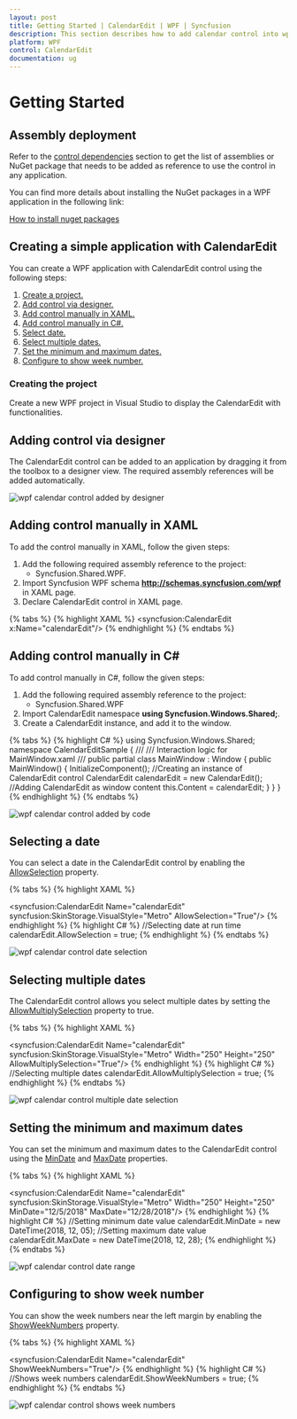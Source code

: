 ```yaml
---
layout: post
title: Getting Started | CalendarEdit | WPF | Syncfusion
description: This section describes how to add calendar control into wpf application and its basic features.
platform: WPF
control: CalendarEdit
documentation: ug
---
```


# Getting Started

## Assembly deployment

Refer to the [control dependencies](https://help.syncfusion.com/wpf/control-dependencies#calendaredit) section to get the list of assemblies or NuGet package that needs to be added as reference to use the control in any application.

You can find more details about installing the NuGet packages in a WPF application in the following link: 

[How to install nuget packages](https://help.syncfusion.com/wpf/nuget-packages)

## Creating a simple application with CalendarEdit

You can create a WPF application with CalendarEdit control using the following steps:

1.	[Create a project.](#creating-the-project)
2.	[Add control via designer.](#adding-control-via-designer)
3.	[Add control manually in XAML.](#adding-control-manually-in-xaml)
4.	[Add control manually in C#.](#adding-control-manually-in-c)
5.	[Select date.](#selecting-a-date)
6.	[Select multiple dates.](#selecting-multiple-dates)
7.	[Set the minimum and maximum dates.](#setting-the-minimum-and-maximum-dates)
8.	[Configure to show week number.](#configuring-to-show-week-number)

### Creating the project

Create a new WPF project in Visual Studio to display the CalendarEdit with functionalities.

## Adding control via designer

The CalendarEdit control can be added to an application by dragging it from the toolbox to a designer view. The required assembly references will be added automatically.

![wpf calendar control added by designer](Getting-Started_images/wpf-calendar-control-added-by-designer.png)
 
## Adding control manually in XAML

To add the control manually in XAML, follow the given steps:

1.	Add the following required assembly reference to the project: 
    * Syncfusion.Shared.WPF.
2.	Import Syncfusion WPF schema **http://schemas.syncfusion.com/wpf** in XAML page.
3.	Declare CalendarEdit control in XAML page.

{% tabs %}
{% highlight XAML %}
<Window xmlns="http://schemas.microsoft.com/winfx/2006/xaml/presentation"
        xmlns:x="http://schemas.microsoft.com/winfx/2006/xaml"
        xmlns:syncfusion="http://schemas.syncfusion.com/wpf" 
        x:Class="CalendarEditSample.MainWindow"
        Title="CalendarEdit Sample" Height="350" Width="525">
    <Grid>
        <!-- CalendarEdit Control -->
        <syncfusion:CalendarEdit x:Name="calendarEdit"/>
    </Grid>
</Window>
{% endhighlight %}
{% endtabs %}

## Adding control manually in C\#

To add control manually in C#, follow the given steps:

1.	Add the following required assembly reference to the project: 
    * Syncfusion.Shared.WPF 
2.	Import CalendarEdit namespace **using Syncfusion.Windows.Shared;**.
3.	Create a CalendarEdit instance, and add it to the window.

{% tabs %}
{% highlight C# %}
using Syncfusion.Windows.Shared;
namespace CalendarEditSample
{
    /// 
    /// Interaction logic for MainWindow.xaml
    /// 
    public partial class MainWindow : Window
    {
        public MainWindow()
        {
            InitializeComponent();
            //Creating an instance of CalendarEdit control
            CalendarEdit calendarEdit = new CalendarEdit();
            //Adding CalendarEdit as window content
            this.Content = calendarEdit;
        }
    }
}
{% endhighlight %}
{% endtabs %}

![wpf calendar control added by code](Getting-Started_images/wpf-calendar-control-added-manually.png)

## Selecting a date

You can select a date in the CalendarEdit control by enabling the [AllowSelection](https://help.syncfusion.com/cr/wpf/Syncfusion.Shared.Wpf~Syncfusion.Windows.Shared.CalendarEdit~AllowSelection.html) property. 

{% tabs %}
{% highlight XAML %}
<!-- Selecting date -->
<syncfusion:CalendarEdit Name="calendarEdit" syncfusion:SkinStorage.VisualStyle="Metro" AllowSelection="True"/>
{% endhighlight %}
{% highlight C# %}
//Selecting date at run time
calendarEdit.AllowSelection = true;
{% endhighlight %}
{% endtabs %}

![wpf calendar control date selection](Getting-Started_images/wpf-calendar-control-date-selection.png)

## Selecting multiple dates

The CalendarEdit control allows you select multiple dates by setting the [AllowMultiplySelection](https://help.syncfusion.com/cr/wpf/Syncfusion.Shared.Wpf~Syncfusion.Windows.Shared.CalendarEdit~AllowMultiplySelection.html) property to true.

{% tabs %}
{% highlight XAML %}
<!-- Selecting multiple dates-->
<syncfusion:CalendarEdit Name="calendarEdit" syncfusion:SkinStorage.VisualStyle="Metro" Width="250" Height="250" AllowMultiplySelection="True"/>
{% endhighlight %}
{% highlight C# %}
//Selecting multiple dates
calendarEdit.AllowMultiplySelection = true;
{% endhighlight %}
{% endtabs %}

![wpf calendar control multiple date selection](Getting-Started_images/wpf-calendar-control-multiple-date-selection.png)

## Setting the minimum and maximum dates

You can set the minimum and maximum dates to the CalendarEdit control using the [MinDate](https://help.syncfusion.com/cr/wpf/Syncfusion.Shared.Wpf~Syncfusion.Windows.Shared.CalendarEdit~MinDate.html) and [MaxDate](https://help.syncfusion.com/cr/wpf/Syncfusion.Shared.Wpf~Syncfusion.Windows.Shared.CalendarEdit~MaxDate.html) properties.

{% tabs %}
{% highlight XAML %}
<!--Setting minimum and maximum dates-->
<syncfusion:CalendarEdit Name="calendarEdit" syncfusion:SkinStorage.VisualStyle="Metro" Width="250" Height="250" MinDate="12/5/2018" MaxDate="12/28/2018"/>
{% endhighlight %}
{% highlight C# %}
//Setting minimum date value
calendarEdit.MinDate = new DateTime(2018, 12, 05);
//Setting maximum date value
calendarEdit.MaxDate = new DateTime(2018, 12, 28);
{% endhighlight %}
{% endtabs %}

![wpf calendar control date range](Getting-Started_images/wpf-calendar-control-min-max-dates.png)

## Configuring to show week number

You can show the week numbers near the left margin by enabling the [ShowWeekNumbers](https://help.syncfusion.com/cr/wpf/Syncfusion.Shared.Wpf~Syncfusion.Windows.Shared.CalendarEdit~ShowWeekNumbers.html) property.

{% tabs %}
{% highlight XAML %}
<!--Showing Week number-->
<syncfusion:CalendarEdit Name="calendarEdit" ShowWeekNumbers="True"/>
{% endhighlight %}
{% highlight C# %}
//Shows week numbers
calendarEdit.ShowWeekNumbers = true;
{% endhighlight %}
{% endtabs %}

![wpf calendar control shows week numbers](Getting-Started_images/wpf-calendar-control-week-numbers.png)